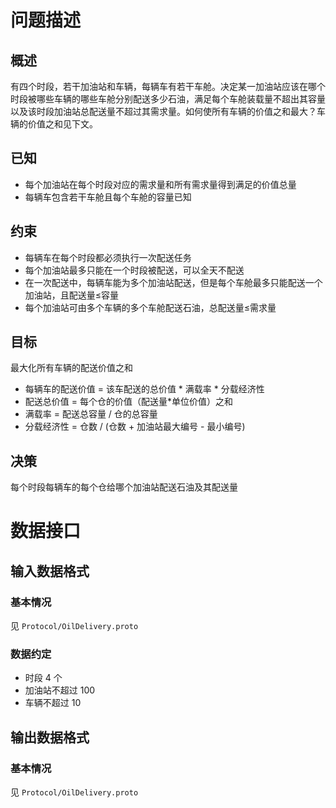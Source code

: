 # 问题描述

## 概述

有四个时段，若干加油站和车辆，每辆车有若干车舱。决定某一加油站应该在哪个时段被哪些车辆的哪些车舱分别配送多少石油，满足每个车舱装载量不超出其容量以及该时段加油站总配送量不超过其需求量。如何使所有车辆的价值之和最大？车辆的价值之和见下文。


## 已知

- 每个加油站在每个时段对应的需求量和所有需求量得到满足的价值总量
- 每辆车包含若干车舱且每个车舱的容量已知


## 约束

- 每辆车在每个时段都必须执行一次配送任务
- 每个加油站最多只能在一个时段被配送，可以全天不配送
- 在一次配送中，每辆车能为多个加油站配送，但是每个车舱最多只能配送一个加油站，且配送量$\leqslant$容量
- 每个加油站可由多个车辆的多个车舱配送石油，总配送量$\leqslant$需求量


## 目标

最大化所有车辆的配送价值之和

- 每辆车的配送价值 = 该车配送的总价值 \* 满载率 \* 分载经济性
- 配送总价值 = 每个仓的价值（配送量*单位价值）之和
- 满载率 = 配送总容量 / 仓的总容量
- 分载经济性 = 仓数 / (仓数 + 加油站最大编号 - 最小编号)


## 决策

每个时段每辆车的每个仓给哪个加油站配送石油及其配送量

# 数据接口

## 输入数据格式

### 基本情况

见 `Protocol/OilDelivery.proto`

### 数据约定

- 时段 4 个
- 加油站不超过 100
- 车辆不超过 10


## 输出数据格式

### 基本情况

见 `Protocol/OilDelivery.proto`
